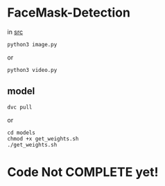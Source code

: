 # FaceMask-Detection

in [src](./src/)

    python3 image.py

or 

    python3 video.py


## model

    dvc pull

or 

    cd models
    chmod +x get_weights.sh
    ./get_weights.sh 


# Code Not COMPLETE yet!